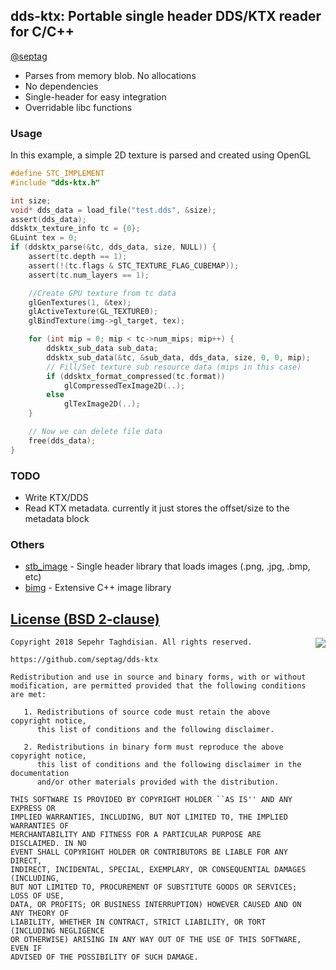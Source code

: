 ## dds-ktx: Portable single header DDS/KTX reader for C/C++
[@septag](https://twitter.com/septagh)

- Parses from memory blob. No allocations
- No dependencies
- Single-header for easy integration
- Overridable libc functions 

### Usage
In this example, a simple 2D texture is parsed and created using OpenGL

```c
#define STC_IMPLEMENT
#include "dds-ktx.h"

int size;
void* dds_data = load_file("test.dds", &size);
assert(dds_data);
ddsktx_texture_info tc = {0};
GLuint tex = 0;
if (ddsktx_parse(&tc, dds_data, size, NULL)) {
    assert(tc.depth == 1);
    assert(!(tc.flags & STC_TEXTURE_FLAG_CUBEMAP));
    assert(tc.num_layers == 1);

    //Create GPU texture from tc data
    glGenTextures(1, &tex);
    glActiveTexture(GL_TEXTURE0);
    glBindTexture(img->gl_target, tex);

    for (int mip = 0; mip < tc->num_mips; mip++) {
        ddsktx_sub_data sub_data;
        ddsktx_sub_data(&tc, &sub_data, dds_data, size, 0, 0, mip);
        // Fill/Set texture sub resource data (mips in this case)
        if (ddsktx_format_compressed(tc.format))
            glCompressedTexImage2D(..);
        else
            glTexImage2D(..);
    }

    // Now we can delete file data
    free(dds_data);
}
```

### TODO

- Write KTX/DDS
- Read KTX metadata. currently it just stores the offset/size to the metadata block
  
### Others

- [stb_image](https://github.com/nothings/stb/blob/master/stb_image.h) - Single header library that loads images (.png, .jpg, .bmp, etc)
- [bimg](https://github.com/bkaradzic/bimg) - Extensive C++ image library

  
[License (BSD 2-clause)](https://github.com/septag/dds-ktx/blob/master/LICENSE)
--------------------------------------------------------------------------

<a href="http://opensource.org/licenses/BSD-2-Clause" target="_blank">
<img align="right" src="http://opensource.org/trademarks/opensource/OSI-Approved-License-100x137.png">
</a>

    Copyright 2018 Sepehr Taghdisian. All rights reserved.
    
    https://github.com/septag/dds-ktx
    
    Redistribution and use in source and binary forms, with or without
    modification, are permitted provided that the following conditions are met:
    
       1. Redistributions of source code must retain the above copyright notice,
          this list of conditions and the following disclaimer.
    
       2. Redistributions in binary form must reproduce the above copyright notice,
          this list of conditions and the following disclaimer in the documentation
          and/or other materials provided with the distribution.
    
    THIS SOFTWARE IS PROVIDED BY COPYRIGHT HOLDER ``AS IS'' AND ANY EXPRESS OR
    IMPLIED WARRANTIES, INCLUDING, BUT NOT LIMITED TO, THE IMPLIED WARRANTIES OF
    MERCHANTABILITY AND FITNESS FOR A PARTICULAR PURPOSE ARE DISCLAIMED. IN NO
    EVENT SHALL COPYRIGHT HOLDER OR CONTRIBUTORS BE LIABLE FOR ANY DIRECT,
    INDIRECT, INCIDENTAL, SPECIAL, EXEMPLARY, OR CONSEQUENTIAL DAMAGES (INCLUDING,
    BUT NOT LIMITED TO, PROCUREMENT OF SUBSTITUTE GOODS OR SERVICES; LOSS OF USE,
    DATA, OR PROFITS; OR BUSINESS INTERRUPTION) HOWEVER CAUSED AND ON ANY THEORY OF
    LIABILITY, WHETHER IN CONTRACT, STRICT LIABILITY, OR TORT (INCLUDING NEGLIGENCE
    OR OTHERWISE) ARISING IN ANY WAY OUT OF THE USE OF THIS SOFTWARE, EVEN IF
    ADVISED OF THE POSSIBILITY OF SUCH DAMAGE.
